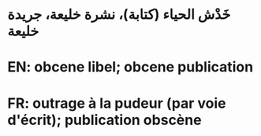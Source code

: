 # خَدْش الحياء (كتابة)، نشرة خليعة، جريدة خليعة

# EN: obcene libel; obcene publication

# FR: outrage à la pudeur (par voie d'écrit); publication obscène
